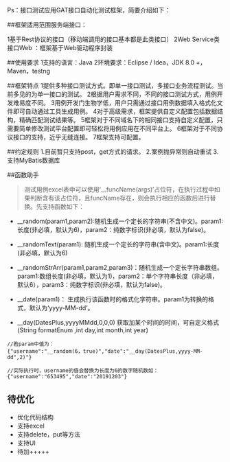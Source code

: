 Ps：接口测试应用GAT接口自动化测试框架，简要介绍如下：

##框架适用范围服务端接口：

1基于Rest协议的接口（移动端调用的接口基本都是此类接口）
2Web Service类接口Web ：框架基于Web驱动程序封装

##使用要求
1支持的语言：Java
2环境要求：Eclipse / Idea，JDK 8.0 +，Maven，testng 

##框架特点
1提供多种接口测试方式。即单一接口测试，多接口业务流程测试。当前多见的为单一接口的测试。
2根据用户需求不同，不同的接口测试方式，用例开发难易度不同。
3用例开发门生物学低，用户只需通过接口用例数据填入格式化文件即可自动通过工具生成用例。
4对于高级需求，框架提供自定义配置包括数据结构，精确匹配测试结果等。
5框架对于不同域名下的相同接口支持自定义配置，只需要简单修改测试平台配置即可轻松将用例应用在不同平台上。
6框架对于不同协议接口的支持，近乎无缝连接。
7框架支持可配置。

##约定规则
1.目前暂只支持post，get方式的请求。
2.案例抛异常则自动重试
3.支持MyBatis数据库


##函数助手
> 测试用例excel表中可以使用‘__funcName(args)’占位符，在执行过程中如果判断含有该占位符，且funcName存在，则会执行相应的函数后进行替换。先支持函数如下：

- __random(param1,param2):随机生成一个定长的字符串(不含中文)。param1:长度(非必填，默认为6)，param2：纯数字标识(非必填，默认为false)。
- __randomText(param1): 随机生成一个定长的字符串(含中文)。param1:长度(非必填，默认为6)
- __randomStrArr(param1,param2,param3)：随机生成一个定长字符串数组。param1:数组长度(非必填，默认为1)，param2：单个字符串长度（非必填，默认6），param3：纯数字标识(非必填，默认为false)。
- __date(param1)： 生成执行该函数时的格式化字符串。param1为转换的格式，默认为‘yyyy-MM-dd’。
 
- __day(DatesPlus,yyyyMMdd,0,0,0)   获取加某个时间的时间，可自定义格式   (String formatEnum ,int day,int month,int year)

```
//若param中值为：
{"username":"__random(6，true)","date":"__day(DatesPlus,yyyy-MM-dd",2)"}

//实际执行时，username的值会替换为长度为6的数字随机数如：
{"username":"653495","date":"20191203"}
```

## 待优化

- 优化代码结构
- 支持excel
- 支持delete，put等方法
- 支持UI
- 待加+++++
